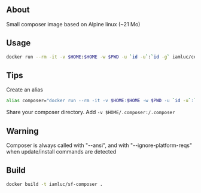 About
-----

Small composer image based on Alpine linux (~21 Mo)

Usage
-----

```sh
docker run --rm -it -v $HOME:$HOME -w $PWD -u `id -u`:`id -g` iamluc/composer
```

Tips
----

Create an alias

```sh
alias composer="docker run --rm -it -v $HOME:$HOME -w $PWD -u `id -u`:`id -g` iamluc/composer"
```

Share your composer directory.
Add `-v $HOME/.composer:/.composer`

Warning
-------

Composer is always called with "--ansi", and with "--ignore-platform-reqs" when update/install commands
are detected

Build
-----

```sh
docker build -t iamluc/sf-composer .
```

